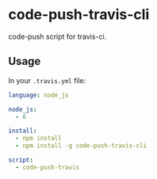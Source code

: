 # code-push-travis-cli

code-push script for travis-ci.

## Usage

In your `.travis.yml` file:

```yml
language: node_js

node_js:
  - 6

install:
  - npm install
  - npm install -g code-push-travis-cli

script:
  - code-push-travis
```
